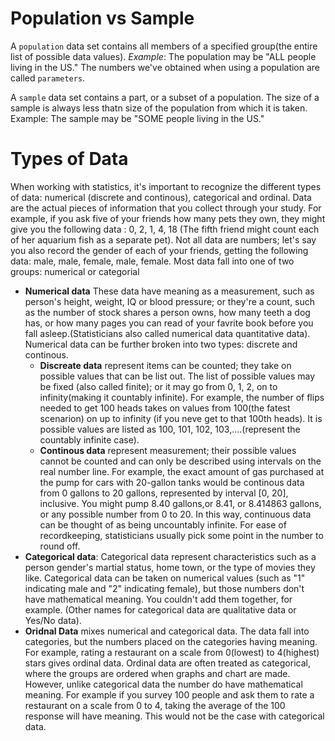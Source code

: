 # Population vs Sample
A `population` data set contains all members of a specified group(the entire list of possible data values). _Example_: The population may be "ALL people living in the US." The numbers we've obtained when using a population are called `parameters`.

A `sample` data set contains a part, or a subset of a population. The size of a sample is always less thatn size of the population from which it is taken. Example: The sample may be "SOME people living in the US."


# Types of Data
When working with statistics, it's important to recognize the different types of data: numerical (discrete and continous), categorical and ordinal. Data are the actual pieces of information that you collect through your study. For example, if you ask five of your friends how many pets they own, they might give you the following data : 0, 2, 1, 4, 18 (The fifth friend might count each of her aquarium fish as a separate pet). Not all data are numbers; let's say you also record the gender of each of your friends, getting the following data: male, male, female, male, female.
Most data fall into one of two groups: numerical or categorial
- **Numerical data** These data have meaning as a measurement, such as person's height, weight, IQ or blood pressure; or they're a count, such as the number of stock shares a person owns, how many teeth a dog has, or how many pages you can read of your favrite book before you fall asleep.(Statisticians also called numerical data quantitative data). Numerical data can be further broken into two types: discrete and continous.
	* __Discreate data__ represent items can be counted; they take on possible values that can be list out. The list of possible values may be fixed (also called finite); or it may go from 0, 1, 2, on to infinity(making it countably infinite). For example,  the number of flips needed to get 100 heads takes on values from 100(the fatest scenarion) on up to infinity (if you neve get to that 100th heads). It is possible values are listed as 100, 101, 102, 103,....(represent the countably infinite case).
	* __Continous data__ represent measurement; their possible values cannot be counted and can only be described using intervals on the real number line. For example, the exact amount of gas purchased at the pump for cars with 20-gallon tanks would be continous data from 0 gallons to 20 gallons, represented by interval [0, 20], inclusive. You might pump 8.40 gallons,or 8.41, or 8.414863 gallons, or any possible number from 0 to 20. In this way, continuous data can be thought of as being uncountably infinite. For ease of recordkeeping, statisticians usually pick some point in the number to round off. 
- **Categorical data**: Categorical data represent characteristics such as a person gender's martial status, home town, or the type of movies they like. Categorical data can be taken on numerical values (such as "1" indicating male and "2" indicating female), but those numbers don't have mathematical meaning. You couldn't add them together, for example. (Other names for categorical data are qualitative data or Yes/No data).
-  **Oridnal Data** mixes numerical and categorical data. The data fall into categories, but the numbers placed on the categories having meaning. For example, rating a restaurant on a scale from 0(lowest) to 4(highest) stars gives ordinal data. Ordinal data are often treated as categorical, where the groups are ordered when graphs and chart are made. However, unlike categorical data the number do have mathematical meaning. For example if you survey 100 people and ask them to rate a restaurant on a scale from 0 to 4, taking the average of the 100 response will have meaning. This would not be the case with categorical data.



